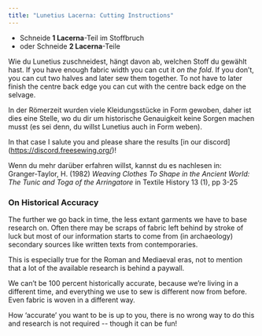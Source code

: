 ```yaml
---
title: "Lunetius Lacerna: Cutting Instructions"
---
```


- Schneide **1 Lacerna**-Teil im Stoffbruch
- oder Schneide **2 Lacerna**-Teile

Wie du Lunetius zuschneidest, hängt davon ab, welchen Stoff du gewählt hast. If you have enough fabric width you can cut it _on the fold_. If you don’t, you can cut two halves and later sew them together. To not have to later finish the centre back edge you can cut with the centre back edge on the selvage.

In der Römerzeit wurden viele Kleidungsstücke in Form gewoben, daher ist dies eine Stelle, wo du dir um historische Genauigkeit keine Sorgen machen musst (es sei denn, du willst Lunetius auch in Form weben).

<Comment by="Zee">In that case I salute you and please share the results \[in our discord\](https://discord.freesewing.org/)! </Comment>

Wenn du mehr darüber erfahren willst, kannst du es nachlesen in:   
Granger-Taylor, H. (1982) _Weaving Clothes To Shape in the Ancient World: The Tunic and Toga of the Arringatore_ in Textile History 13 (1), pp 3-25

### On Historical Accuracy

The further we go back in time, the less extant garments we have to base research on. Often there may be scraps of fabric left behind by stroke of luck but most of our information starts to come from (in archaeology) secondary sources like written texts from contemporaries.

This is especially true for the Roman and Mediaeval eras, not to mention that a lot of the available research is behind a paywall.

We can’t be 100 percent historically accurate, because we’re living in a different time, and everything we use to sew is different now from before. Even fabric is woven in a different way.

How ‘accurate’ you want to be is up to you, there is no wrong way to do this and research is not required -- though it can be fun!
